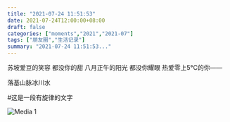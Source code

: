 ```yaml
---
title: "2021-07-24 11:51:53"
date: 2021-07-24T12:00:00+08:00
draft: false
categories: ["moments","2021","2021-07"]
tags: ["朋友圈","生活记录"]
summary: "2021-07-24 11:51:53..."
---
```


苏坡爱豆的笑容
都没你的甜
八月正午的阳光
都没你耀眼
热爱零上5°C的你——

落基山脉冰川水

#这是一段有旋律的文字

![Media 1](/Moments/photos/2021-07-24/202107241151530.jpg)

